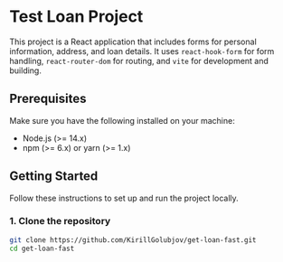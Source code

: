 # Test Loan Project

This project is a React application that includes forms for personal information, address, and loan details. It uses `react-hook-form` for form handling, `react-router-dom` for routing, and `vite` for development and building.

## Prerequisites

Make sure you have the following installed on your machine:

- Node.js (>= 14.x)
- npm (>= 6.x) or yarn (>= 1.x)

## Getting Started

Follow these instructions to set up and run the project locally.

### 1. Clone the repository

```sh
git clone https://github.com/KirillGolubjov/get-loan-fast.git
cd get-loan-fast